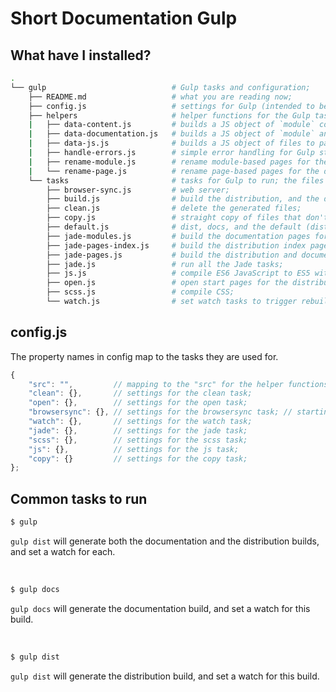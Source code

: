 # Short Documentation Gulp

## What have I installed?

```bash
.
└── gulp                            # Gulp tasks and configuration;
    ├── README.md                   # what you are reading now;
    ├── config.js                   # settings for Gulp (intended to be edited);
    ├── helpers                     # helper functions for the Gulp tasks;
    |   ├── data-content.js         # builds a JS object of `module` content for Jade parsing (dist);
    |   ├── data-documentation.js   # builds a JS object of `module` and `page` content for Jade parsing (docs);
    |   ├── data-js.js              # builds a JS object of files to parse, and generate for browserify;
    |   ├── handle-errors.js        # simple error handling for Gulp streams;
    |   ├── rename-module.js        # rename module-based pages for the documentation;
    |   └── rename-page.js          # rename page-based pages for the documentation, and the distribution;
    └── tasks                       # tasks for Gulp to run; the files above this folder are configuration settings;
        ├── browser-sync.js         # web server;
        ├── build.js                # build the distribution, and the documentation;
        ├── clean.js                # delete the generated files;
        ├── copy.js                 # straight copy of files that don't need to be parsed;
        ├── default.js              # dist, docs, and the default (dist and docs) tasks;
        ├── jade-modules.js         # build the documentation pages for each `module` in the project;
        ├── jade-pages-index.js     # build the distribution index page (list of all pages in the project);
        ├── jade-pages.js           # build the distribution and documentation pages for each `page` in the project;
        ├── jade.js                 # run all the Jade tasks;
        ├── js.js                   # compile ES6 JavaScript to ES5 with browserify, factor-bundle, and babelify;
        ├── open.js                 # open start pages for the distribution and the documentation;
        ├── scss.js                 # compile CSS;
        └── watch.js                # set watch tasks to trigger rebuilding of assets;
```
## config.js

The property names in config map to the tasks they are used for.

```JavaScript
{
    "src": "",         // mapping to the "src" for the helper functions; (in case the folder name is changed);
    "clean": {},       // settings for the clean task;
    "open": {},        // settings for the open task;
    "browsersync": {}, // settings for the browsersync task; // starting to see the pattern yet?;
    "watch": {},       // settings for the watch task;
    "jade": {},        // settings for the jade task;
    "scss": {},        // settings for the scss task;
    "js": {},          // settings for the js task;
    "copy": {}         // settings for the copy task;
};
```

## Common tasks to run

```bash
$ gulp
```

`gulp dist` will generate both the documentation and the distribution builds, and set a watch for each.

<br>

```bash
$ gulp docs
```

`gulp docs` will generate the documentation build, and set a watch for this build.

<br>

```bash
$ gulp dist
```

`gulp dist` will generate the distribution build, and set a watch for this build.
